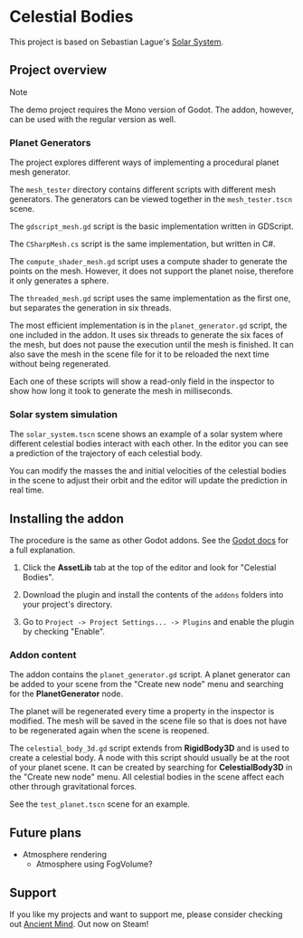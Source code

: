 
# Celestial Bodies

This project is based on Sebastian Lague's [Solar System](https://github.com/SebLague/Solar-System).

## Project overview

> [!NOTE]
> The demo project requires the Mono version of Godot. The addon, however, can be used with the regular version as well.

### Planet Generators

The project explores different ways of implementing a procedural planet mesh generator.

The `mesh_tester` directory contains different scripts with different mesh generators.
The generators can be viewed together in the `mesh_tester.tscn` scene.

The `gdscript_mesh.gd` script is the basic implementation written in GDScript.

The `CSharpMesh.cs` script is the same implementation, but written in C#.

The `compute_shader_mesh.gd` script uses a compute shader to generate the points on the mesh.
However, it does not support the planet noise, therefore it only generates a sphere.

The `threaded_mesh.gd` script uses the same implementation as the first one, but separates the generation in six threads.

The most efficient implementation is in the `planet_generator.gd` script, the one included in the addon.
It uses six threads to generate the six faces of the mesh, but does not pause the execution until the mesh is finished.
It can also save the mesh in the scene file for it to be reloaded the next time without being regenerated.

Each one of these scripts will show a read-only field in the inspector to show how long it took to generate the mesh in milliseconds.

### Solar system simulation

The `solar_system.tscn` scene shows an example of a solar system where different celestial bodies interact with each other.
In the editor you can see a prediction of the trajectory of each celestial body.

You can modify the masses the and initial velocities of the celestial bodies in the scene to adjust their orbit and the editor will update the prediction in real time.

## Installing the addon

The procedure is the same as other Godot addons.
See the [Godot docs](https://docs.godotengine.org/en/stable/tutorials/plugins/editor/installing_plugins.html) for a full explanation.

1. Click the **AssetLib** tab at the top of the editor and look for "Celestial Bodies".

2. Download the plugin and install the contents of the `addons` folders into your project's directory.

3. Go to `Project -> Project Settings... -> Plugins` and enable the plugin by checking "Enable".

### Addon content

The addon contains the `planet_generator.gd` script.
A planet generator can be added to your scene from the "Create new node" menu and searching for the **PlanetGenerator** node.

The planet will be regenerated every time a property in the inspector is modified.
The mesh will be saved in the scene file so that is does not have to be regenerated again when the scene is reopened.

The `celestial_body_3d.gd` script extends from **RigidBody3D** and is used to create a celestial body.
A node with this script should usually be at the root of your planet scene.
It can be created by searching for **CelestialBody3D** in the "Create new node" menu.
All celestial bodies in the scene affect each other through gravitational forces.

See the `test_planet.tscn` scene for an example.

## Future plans

* Atmosphere rendering
	* Atmosphere using FogVolume?

## Support

If you like my projects and want to support me, please consider checking out [Ancient Mind](https://store.steampowered.com/app/2376750/Ancient_Mind/).
Out now on Steam!
